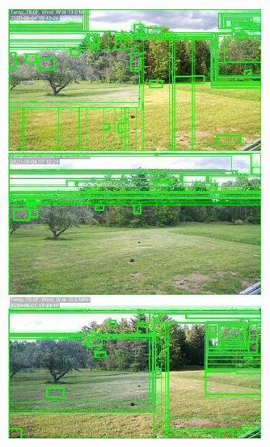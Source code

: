 ![20200604-162122-165127](in/20200604/20200604-162122-165127_0_.jpg)
![20200604-165132-172137](in/20200604/20200604-165132-172137_0_.jpg)
![20200604-172142-175147](in/20200604/20200604-172142-175147_0_.jpg)
